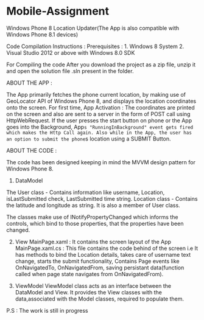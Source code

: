 # Mobile-Assignment
Windows Phone 8 Location Updater(The App is also compatible with Windows Phone 8.1 devices)

Code Compilation Instructions :
Prerequisites : 1. Windows 8 System
                2. Visual Studio 2012 or above with Windows 8.0 SDK
                
For Compiling the code After you download the project as a zip file, unzip it and open the solution file .sln present in the folder.

ABOUT THE APP :

The App primarily fetches the phone current location, by making use of GeoLocator API of Windows Phone 8, and displays the location coordinates onto the screen.
For first time, App Activation : The coordinates are printed on the screen and also are sent to a server in the form of POST call using HttpWebRequest.
If the user presses the start button on phone or the App goes into the Background, App`s "RunningInBackground" event gets fired which makes the Http Call again.
Also while in the App, the user has an option to submit the phone`s location using a SUBMIT Button.

ABOUT THE CODE :

The code has been designed keeping in mind the MVVM design pattern for Windows Phone 8.

1. DataModel

The User class - Contains information like username, Location, isLastSubmitted check, LastSubmitted time string.
Location class - Contains the latitude and longitude as string. It is also a member of User class.

The classes make use of INotifyPropertyChanged which informs the controls, which bind to those properties, that the properties have been changed.

2. View
MainPage.xaml : It contains the screen layout of the App
MainPage.xaml.cs : This file contains the code behind of the screen i.e It has methods to bind the Location details, takes care of username text change, starts the submit functionality, Contains Page events like OnNavigatedTo, OnNavigatedFrom, saving persistant data(function called when page state  navigates from OnNavigatedFrom).

3. ViewModel
ViewModel class acts as an interface between the DataModel and View. It provides the View classes with the data,associated with the Model classes, required to populate them.






P.S : The work is still in progress

                
